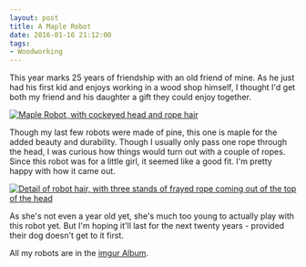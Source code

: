 ```yaml
---
layout: post 
title: A Maple Robot
date: 2016-01-16 21:12:00
tags:
- Woodworking
---
```

This year marks 25 years of friendship with an old friend of mine. As he just had his first kid and enjoys working in a wood shop himself, I thought I'd get both my friend and his daughter a gift they could enjoy together.

<a href="http://imgur.com/nji0qQ9"><img alt="Maple Robot, with cockeyed head and rope hair" src="http://i.imgur.com/nji0qQ9.jpg"></a>

Though my last few robots were made of pine, this one is maple for the added beauty and durability. Though I usually only pass one rope through the head, I was curious how things would turn out with a couple of ropes. Since this robot was for a little girl, it seemed like a good fit. I'm pretty happy with how it came out.

<a href="http://imgur.com/4BVA3dP"><img alt="Detail of robot hair, with three stands of frayed rope coming out of the top of the head" src="http://i.imgur.com/4BVA3dP.jpg"></a>

As she's not even a year old yet, she's much too young to actually play with this robot yet. But I'm hoping it'll last for the next twenty years - provided their dog doesn't get to it first.

All my robots are in the [imgur Album](http://imgur.com/a/zc7VB).
